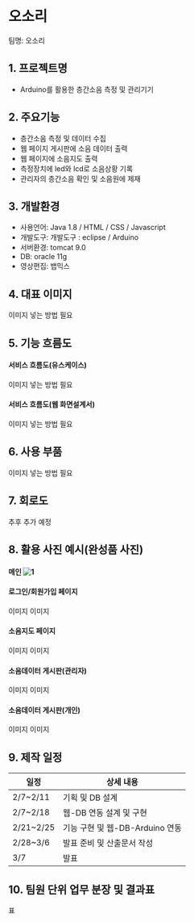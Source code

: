 # 오소리
팀명: 오소리

## 1. 프로젝트명
* Arduino를 활용한 층간소음 측정 및 관리기기

## 2. 주요기능
* 층간소음 측정 및 데이터 수집
* 웹 페이지 게시판에 소음 데이터 출력
* 웹 페이지에 소음지도 출력
* 측정장치에 led와 lcd로 소음상황 기록
* 관리자의 층간소음 확인 및 소음원에 제재

## 3. 개발환경
* 사용언어: Java 1.8 / HTML / CSS / Javascript
* 개발도구: 개발도구 : eclipse /  Arduino
* 서버환경: tomcat 9.0
* DB: oracle 11g
* 영상편집: 뱁믹스

## 4. 대표 이미지
이미지 넣는 방법 필요

## 5. 기능 흐름도
#### 서비스 흐름도(유스케이스)
이미지 넣는 방법 필요
#### 서비스 흐름도(웹 화면설계서)
이미지 넣는 방법 필요

## 6. 사용 부품
이미지 넣는 방법 필요

## 7. 회로도
추후 추가 예정

## 8. 활용 사진 예시(완성품 사진)
#### 메인 ![1](https://user-images.githubusercontent.com/99248760/158084908-a30ae7d7-c36b-40bf-af12-06a15b9286f7.png)

#### 로그인/회원가입 페이지
이미지
이미지
#### 소음지도 페이지
이미지
이미지
#### 소음데이터 게시판(관리자)
이미지
이미지
#### 소음데이터 게시판(개인)
이미지
이미지

## 9. 제작 일정
일정|상세 내용
----|-----------------|
2/7~2/11|기획 및 DB 설계|
2/7~2/18|웹-DB 연동 설계 및 구현|
2/21~2/25|기능 구현 및 웹-DB-Arduino 연동|
2/28~3/6|발표 준비 및 산출문서 작성|
3/7|발표|

## 10. 팀원 단위 업무 분장 및 결과표
표
